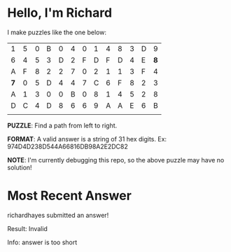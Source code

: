 # Hello, I'm Richard

I make puzzles like the one below:

| | | | | | | | | | | | | |
|-|-|-|-|-|-|-|-|-|-|-|-|-|
|1|5|0|B|0|4|0|1|4|8|3|D|9|
|6|4|5|3|D|2|F|D|F|D|4|E|**8**|
|A|F|8|2|2|7|0|2|1|1|3|F|4|
|**7**|0|5|D|4|4|7|C|6|F|8|2|3|
|A|1|3|0|0|B|0|8|1|4|5|2|8|
|D|C|4|D|8|6|6|9|A|A|E|6|B|
| | | | | | | | | | | | | |


**PUZZLE**: Find a path from left to right.

**FORMAT**: A valid answer is a string of 31 hex digits. Ex: 974D4D238D544A66816DB98A2E2DC82

**NOTE**: I'm currently debugging this repo, so the above puzzle may have no solution!

# Most Recent Answer

richardhayes submitted an answer!

Result: Invalid

Info: answer is too short
